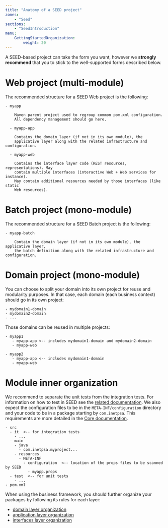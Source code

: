 ```yaml
---
title: "Anatomy of a SEED project"
zones:
    - "Seed"
sections:
    - "SeedIntroduction"
menu:
    GettingStartedOrganization:
        weight: 20
---
```


A SEED-based project can take the form you want, however we **strongly recommend** that you to stick to the
well-supported forms described below.

# Web project (multi-module)

The recommended structure for a SEED Web project is the following:

    - myapp

        Maven parent project used to regroup common pom.xml configuration.
        All dependency management should go here.

      - myapp-app

        Contains the domain layer (if not in its own module), the
        applicative layer along with the related infrastructure and configuration.

      - myapp-web

        Contains the interface layer code (REST resources, representations). May
        contain multiple interfaces (interactive Web + Web services for instance).
        May contain additional resources needed by those interfaces (like static
        Web resources).

# Batch project (mono-module)

The recommended structure for a SEED Batch project is the following:

    - myapp-batch

        Contain the domain layer (if not in its own module), the applicative layer,
        the batch definition along with the related infrastructure and configuration.

# Domain project (mono-module)

You can choose to split your domain into its own project for reuse and modularity purposes.
In that case, each domain (each business context) should go in its own project:

    - mydomain1-domain
    - mydomain2-domain
    - ...

Those domains can be reused in multiple projects:

    - myapp1
       - myapp-app <-- includes mydomain1-domain and mydomain2-domain
       - myapp-web
    
    - myapp2
       - myapp-app <-- includes mydomain1-domain
       - myapp-web


# Module inner organization

We recommend to separate the unit tests from the integration
tests. For information on how to test in SEED see the
[related documentation](#!/seed-doc/test). We also expect the
configuration files to be in the `META-INF/configuration` directory
and your code to be in a package starting by `com.inetpsa`. This
requirements are more detailed in the [Core documentation](#!/seed-doc/core). 

    - src
      - it  <-- for integration tests
        - ...
      - main
        - java
          - com.inetpsa.myproject... 
        - resources
          - META-INF
            - configuration  <-- location of the props files to be scanned by SEED
              - myapp.props
      - test  <-- for unit tests
        - ...
    - pom.xml

When using the business framework, you should further organize your packages by following its rules for each layer:

- [domain layer organization](#!/business-doc/hands-on-domain#package-organisation)
- [application layer organization](#!/business-doc/hands-on-application#package-organisation)
- [interfaces layer organization](#!/business-doc/hands-on-interfaces#package-organisation)

    
